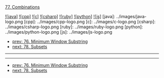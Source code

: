 [77. Combinations](https://leetcode.com/problems/combinations/)

[![java]](../java/077-combinations.md)
[![cpp]](../cpp/077-combinations.md)
[![c]](../c/077-combinations.md)
[![csharp]](../csharp/077-combinations.md)
[![ruby]](../ruby/077-combinations.md)
[![python]](../python/077-combinations.md)
[![js]](../js/077-combinations.md)
[java]: ../images/java-logo.png
[cpp]: ../images/cpp-logo.png
[c]: ../images/c-logo.png
[csharp]: ../images/csharp-logo.png
[ruby]: ../images/ruby-logo.png
[python]: ../images/python-logo.png
[js]: ../images/js-logo.png

- [prev: 76. Minimum Window Substring](076-minimum-window-substring.md)
- [next: 78. Subsets](078-subsets.md)

---


---

- [prev: 76. Minimum Window Substring](076-minimum-window-substring.md)
- [next: 78. Subsets](078-subsets.md)
